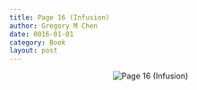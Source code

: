 ```yaml
---
title: Page 16 (Infusion)
author: Gregory M Chen
date: 0016-01-01
category: Book
layout: post
---
```


<p style="text-align:center;"><img src="{{site.baseurl}}/assets/Graphics_v3.3/Page16_Infusion.png" alt="Page 16 (Infusion)" style="max-height: calc(100vh - 30px - 100px);"/></p>
